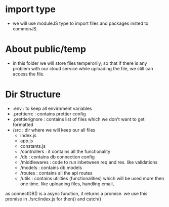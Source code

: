 # import type

- we will use moduleJS type to import files and packages insted to commonJS.

# About public/temp

- in this folder we will store files temperorily, so that if there is any problem with our cloud service while uploading the file, we still can access the file.

# Dir Structure

- .env : to keep all envirnment variables
- .prettierrc : contains prettier config
- .prettierignore : contains list of files which we don't want to get formatted
- /src : dir where we will keep our all files
  - index.js
  - app.js
  - constants.js
  - /controllers : it contains all the functionality
  - /db : contains db connection config
  - /middlewares : code to run inbetween req and res. like validations
  - /models : contains db models
  - /routes : contains all the api routes
  - /utils : contains utilities (functionalities) which will be used more then one time. like uploading files, handling email,

as connectDB() is a async function, it returns a promise. we use this promise in ./src/index.js for then() and catch()
